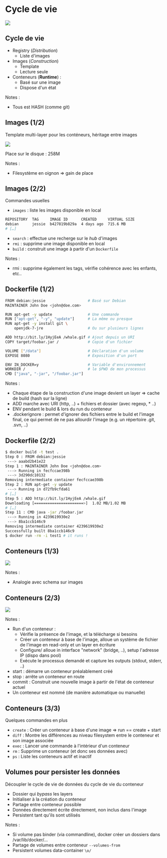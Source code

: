 # Cycle de vie

![](ressources/images/rigole-pas.jpg)



## Cycle de vie

- Registry (*Distribution*)
    - Liste d'images
- Images (*Construction*)
    - Template
    - Lecture seule
- Conteneurs (**Runtime**) :
    - Basé sur une image
    - Dispose d'un état

Notes :
- Tous est HASH (comme git)



## Images (1/2)

Template multi-layer pour les conténeurs, héritage entre images

![](ressources/images/decouverte-images-layer.png)

Place sur le disque : 258M

Notes :
- Filesystème en oignon => gain de place



## Images (2/2)

Commandes usuelles

- ``images`` : liste les images disponible en local
```bash
REPOSITORY  TAG     IMAGE ID      CREATED     VIRTUAL SIZE
debian      jessie  b427819b829a  4 days ago  715.6 MB
# […]
```
- ``search`` : effectue une recherge sur le *hub* d'images
- ``rmi`` : supprime une image disponible en local
- ``build`` : construit une image à partir d'un ``Dockerfile``

Notes :
- rmi : supprime également les tags, vérifie cohérence avec les
  enfants, etc..



## Dockerfile (1/2)


```bash
FROM debian:jessie                   # Basé sur Debian
MAINTAINER John Doe <john@doe.com>

RUN apt-get -y update                # Une commande
RUN ["apt-get", "-y", "update"]      # La même ou presque
RUN apt-get -y install git \ 
    openjdk-7-jre                    # Ou sur plusieurs lignes

ADD http://bit.ly/1HyjEeA /whale.gif # Ajout depuis un URI
COPY target/foobar.jar /             # Copie d'un fichier

VOLUME ["/data"]                     # Déclaration d'un volume
EXPOSE 8080                          # Exposition d'un port

ENV IN_DOCKER=y                      # Variable d'environnement
WORKDIR /                            # le $PWD de mon processus
CMD ["java", "-jar", "/foobar.jar"]
```

Notes :
- Chaque étape de la construction d'une image devient un layer =>
  cache de build (hash sur la ligne)
- ADD marche avec URI (http, ..) + fichiers et dossier (avec regexp, * ..)
- ENV pendant le build & lors du run du conteneur
- .dockerignore : permet d'ignorer des fichiers entre le build et
  l'image final, ce qui permet de ne pas allourdir l'image (e.g. un
  répertoire .git, .svn, ..)



## Dockerfile (2/2)


```bash
$ docker build -t test .
Step 0 : FROM debian:jessie
 ---> aaabd2b41e22
Step 1 : MAINTAINER John Doe <john@doe.com>
 ---> Running in fecfccae398b
 ---> 3d290dc10132
Removing intermediate container fecfccae398b
Step 2 : RUN apt-get -y update
 ---> Running in d72fb9cfda61
# […]
Step 5 : ADD http://bit.ly/1HyjEeA /whale.gif
Downloading [======================>]  1.02 MB/1.02 MB
# […]
Step 11 : CMD java -jar /foobar.jar
 ---> Running in 4239619930e2
 ---> 8ba1ccb146c9
Removing intermediate container 4239619930e2
Successfully built 8ba1ccb146c9
$ docker run -rm -i test1 # it runs !
```



## Conteneurs (1/3)

![](ressources/images/decouverte-conteneur-layer.png)

Notes :
- Analogie avec schema sur images



## Conteneurs (2/3)

![](ressources/images/decouverte-conteneur-workflow.png)

Notes :
- Run d'un conteneur :
    - Vérifie la présence de l'image, et la télécharge si besoins
    - Créer un conteneur à base de l'image, alloue un système de
    fichier de l'image en read-only et un layer en écriture
    - Configure/ alloue in interface "network" (bridge, ..), setup
      l'adresse IP (dispo dans pool)
    - Exécute le processus demandé et capture les outputs (stdout,
    stderr, ..)
- start : démarre un conteneur préalablement créé
- stop : arrête un conteneur en route
- commit : Construit une nouvelle image à partir de l'état de conteneur actuel
- Un conteneur est nommé (de manière automatique ou manuelle)



## Conteneurs (3/3)

Quelques commandes en plus

- ``create`` : Créer un conteneur à base d'une image => run == create + start
- ``diff`` : Montre les différences au niveau filesystem entre le
  conteneur et son image associée
- ``exec`` : Lancer une commande à l'intérieur d'un conteneur
- ``rm`` : Supprime un conteneur (et donc ses données avec)
- ``ps`` : Liste les conteneurs actif et inactif




## Volumes pour persister les données

Découpler le cycle de vie de données du cycle de vie du conteneur

* Dossier qui *bypass* les layers
* Initialiser à la création du conteneur
* Partage entre conteneur possible
* Données directement écrite directement, non inclus dans l'image
* Persistent tant qu'ils sont utilisés

Notes :
- Si volume pas binder (via commandline), docker créer un dossiers
  dans /var/lib/docker/...
- Partage de volumes entre conteneur ``--volumes-from``
- Persistent volumes data-container ``\o/``
